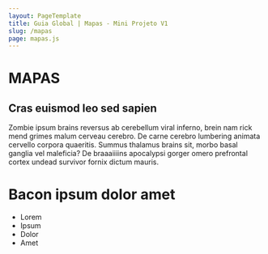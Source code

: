 ```yaml
---
layout: PageTemplate
title: Guia Global | Mapas - Mini Projeto V1
slug: /mapas
page: mapas.js
---
```


# MAPAS
## Cras euismod leo sed sapien

Zombie ipsum brains reversus ab cerebellum viral inferno, brein nam rick mend grimes malum cerveau cerebro. 
De carne cerebro lumbering animata cervello corpora quaeritis. Summus thalamus brains sit​​, morbo basal ganglia vel maleficia? De braaaiiiins apocalypsi gorger omero prefrontal cortex undead survivor fornix dictum mauris.

# Bacon ipsum dolor amet
* Lorem 
* Ipsum
* Dolor
* Amet



